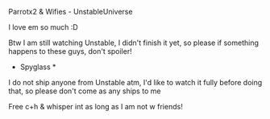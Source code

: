  Parrotx2 & Wifies - UnstableUniverse

  I love em so much :D 

  Btw I am still watching Unstable, I didn't finish it yet, so please if something happens to these guys, don't spoiler!

 * Spyglass *

 I do not ship anyone from Unstable atm, I'd like to watch it fully before doing that, so please don't come as any ships to me

  Free c+h & whisper int as long as I am not w friends!
